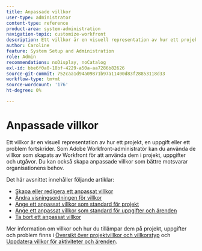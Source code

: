 ```yaml
---
title: Anpassade villkor
user-type: administrator
content-type: reference
product-area: system-administration
navigation-topic: customize-workfront
description: Ett villkor är en visuell representation av hur ett projekt, en uppgift eller ett problem fortskrider. Som Adobe Workfront-administratör kan du använda de villkor som skapats av Workfront för att använda dem i projekt, uppgifter och utgåvor. Du kan också skapa anpassade villkor som bättre motsvarar organisationens behov.
author: Caroline
feature: System Setup and Administration
role: Admin
recommendations: noDisplay, noCatalog
exl-id: bbe6f0a0-18bf-4229-a50a-aa7286b82626
source-git-commit: 752caa1d94a09871b97a11400d83f28853118d33
workflow-type: tm+mt
source-wordcount: '176'
ht-degree: 0%

---
```


# Anpassade villkor

Ett villkor är en visuell representation av hur ett projekt, en uppgift eller ett problem fortskrider. Som Adobe Workfront-administratör kan du använda de villkor som skapats av Workfront för att använda dem i projekt, uppgifter och utgåvor. Du kan också skapa anpassade villkor som bättre motsvarar organisationens behov.

Det här avsnittet innehåller följande artiklar:

* [Skapa eller redigera ett anpassat villkor](../../../administration-and-setup/customize-workfront/create-manage-custom-conditions/create-edit-custom-conditions.md)
* [Ändra visningsordningen för villkor](../../../administration-and-setup/customize-workfront/create-manage-custom-conditions/change-display-order-of-conditions.md)
* [Ange ett anpassat villkor som standard för projekt](../../../administration-and-setup/customize-workfront/create-manage-custom-conditions/set-custom-condition-default-projects.md)
* [Ange ett anpassat villkor som standard för uppgifter och ärenden](../../../administration-and-setup/customize-workfront/create-manage-custom-conditions/set-custom-condition-default-tasks-issues.md)
* [Ta bort ett anpassat villkor](../../../administration-and-setup/customize-workfront/create-manage-custom-conditions/delete-custom-conditions.md)

Mer information om villkor och hur du tillämpar dem på projekt, uppgifter och problem finns i [Översikt över projektvillkor och villkorstyp](../../../manage-work/projects/manage-projects/project-condition-and-condition-type.md) och [Uppdatera villkor för aktiviteter och ärenden](../../../manage-work/projects/updating-work-in-a-project/update-condition-for-tasks-and-issues.md).
